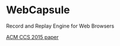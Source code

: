 # WebCapsule
Record and Replay Engine for Web Browsers

[ACM CCS 2015 paper](http://roberto.perdisci.com/publications/publication-files/webcapsule.pdf)
